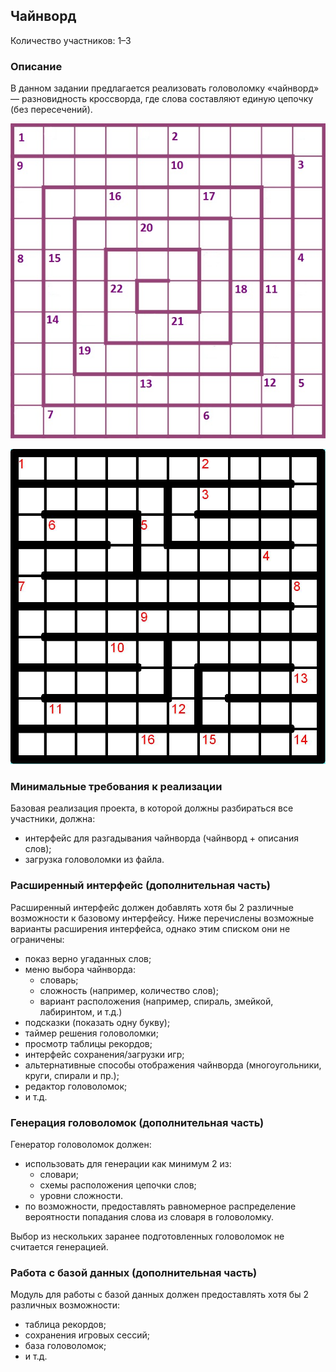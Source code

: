 Чайнворд
--------

Количество участников: 1–3

### Описание

В данном задании предлагается реализовать головоломку «чайнворд» — разновидность кроссворда,
где слова составляют единую цепочку (без пересечений).

![Спиральное расположение.](images/chainword_spiral.jpg)

![Расположение лабиринтом.](images/chainword_maze.jpg)

### Минимальные требования к реализации

Базовая реализация проекта, в которой должны разбираться все участники, должна:

- интерфейс для разгадывания чайнворда (чайнворд + описания слов);
- загрузка головоломки из файла.

### Расширенный интерфейс (дополнительная часть)

Расширенный интерфейс должен добавлять хотя бы 2 различные возможности к базовому интерфейсу.
Ниже перечислены возможные варианты расширения интерфейса, однако этим списком они не ограничены:

- показ верно угаданных слов;
- меню выбора чайнворда:
    - словарь;
    - сложность (например, количество слов);
    - вариант расположения (например, спираль, змейкой, лабиринтом, и т.д.)
- подсказки (показать одну букву);
- таймер решения головоломки;
- просмотр таблицы рекордов;
- интерфейс сохранения/загрузки игр;
- альтернативные способы отображения чайнворда (многоугольники, круги, спирали и пр.);
- редактор головоломок;
- и т.д.

### Генерация головоломок (дополнительная часть)

Генератор головоломок должен:

- использовать для генерации как минимум 2 из:
    - словари;
    - схемы расположения цепочки слов;
    - уровни сложности.
- по возможности, предоставлять равномерное распределение вероятности попадания слова из словаря в головоломку.

Выбор из нескольких заранее подготовленных головоломок не считается генерацией.

### Работа с базой данных (дополнительная часть)

Модуль для работы с базой данных должен предоставлять хотя бы 2 различных возможности:

- таблица рекордов;
- сохранения игровых сессий;
- база головоломок;
- и т.д.

